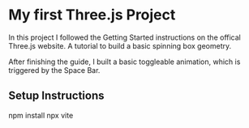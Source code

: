 # My first Three.js Project

In this project I followed the Getting Started instructions on the offical Three.js website. A tutorial to build a basic spinning box geometry.

After finishing the guide, I built a basic toggleable animation, which is triggered by the Space Bar.

## Setup Instructions

npm install
npx vite